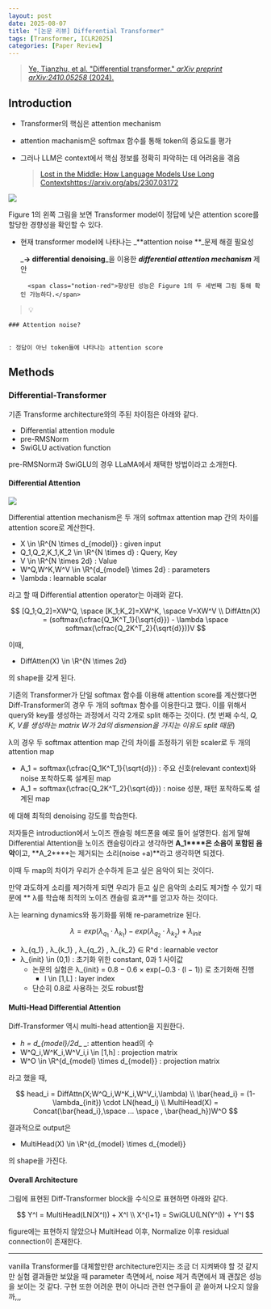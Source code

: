 ```yaml
---
layout: post
date: 2025-08-07
title: "[논문 리뷰] Differential Transformer"
tags: [Transformer, ICLR2025]
categories: [Paper Review]
---
```


> [Ye, Tianzhu, et al. "Differential transformer." ](https://arxiv.org/abs/2410.05258)[_arXiv preprint arXiv:2410.05258_](https://arxiv.org/abs/2410.05258)[ (2024).](https://arxiv.org/abs/2410.05258)



## Introduction

- Transformer의 핵심은 attention mechanism
- attention machanism은 softmax 함수를 통해 token의 중요도를 평가
- 그러나 LLM은 context에서 핵심 정보를 정확히 파악하는 데 어려움을 겪음

	> [Lost in the Middle: How Language Models Use Long Contextshttps://arxiv.org/abs/2307.03172](https://arxiv.org/abs/2307.03172)


![](https://prod-files-secure.s3.us-west-2.amazonaws.com/542b861c-36a8-4051-84e5-8804b6728dba/9083ea56-691a-4752-ae26-47f403431ac8/image.png?X-Amz-Algorithm=AWS4-HMAC-SHA256&X-Amz-Content-Sha256=UNSIGNED-PAYLOAD&X-Amz-Credential=ASIAZI2LB4667V3ZNWI4%2F20250809%2Fus-west-2%2Fs3%2Faws4_request&X-Amz-Date=20250809T121409Z&X-Amz-Expires=3600&X-Amz-Security-Token=IQoJb3JpZ2luX2VjEIP%2F%2F%2F%2F%2F%2F%2F%2F%2F%2FwEaCXVzLXdlc3QtMiJHMEUCIFTN7%2B58l9m1hREfApLafMMUJM2e9kzV4npqRLwoYm23AiEAs5vQvNShe0yL6PEeispdhjcYBqXDeUYYwtIHO3RZXV4qiAQIvP%2F%2F%2F%2F%2F%2F%2F%2F%2F%2FARAAGgw2Mzc0MjMxODM4MDUiDLj%2FwAhEXnMCtFQx%2FSrcA8mHkiO9MzjogQ8%2FhGj5vFVzjfLB8ASffzyIAmYRcQa70PHZMBeB6dH1%2Bc1UgVRMwuugoUdKbysvWgkBw9MEfSU6qHRDHJWTBnVEzhctvSyAhm3ygw8xQiS0aNZqrk8ytiEfXLQoMbehOdUgwGaAfDdvP6xcE6GaPfCeaCE7lZe%2BJsAvdSM1N8U1Eqo60fLSIJH0zteSAkXCyYnzBc7QmIG6wUc5GaydffZDlkdNASyHMKIBLr2eBbsWfYr2BmKeeGw0G1EMx3KXTMwdGlowa%2Fsmbcgsh3MuRIFznQV5oUeeIKj8xrP0YqCbLRsY%2FWVTEPCPfVxIEh4bNrqjnZlkCAGEx%2Bjd1SnBetfOjwZ%2Bv9bhKiZforkg47o4Y8%2BtLWIGLj1uB90%2BSR4xCUzNcGVSs58eAoCLu5tZlHYWTqKle%2FX1hSHyCTLO4wwVENRpKcF7XTWe6qZ5mYTz3mRG%2FzQc5X9eJNWIGiZht%2BqPHlH3ntvaMI8x39tlXRn9h9yWsKR%2BeaLo0QF94%2BuX1H4alXjAGpv6qeZ5%2FJjsohbswhKAEUeg%2BSKLEyvkr0POoBzwRTjmZ4UkbtqVcltvnLZo%2BtBNaW8FTjPDUT%2B2IHKTMq67pOYJP2Wf5XgLPa3w52VDMJXJ3MQGOqUB%2BmGgOkiS%2B%2FZaIMa7TOTdK3%2BprH%2BJ%2FKoSFBeZf8nq1yAncaIyhOKYqCXyI6sY0gyjvNLZ5Y4IPHoUGuXQ7vqhzzyA3XVGDNhRnCtbaNOlJeVMOZ0HRxxeqVFFRByMQJgemEA4SsBcRZzYBq%2BK1tUarX6nU%2Fey%2B2wHFbcQNfn0ibCQ7RS0AlHl1jo6yHCM%2FUCjYa9F15E%2BFPnS8ZwfBWBtXww%2FU3e4&X-Amz-Signature=a032ec05bf6d6e6a7bccad3a81c4d92c43d86b880d8633ded0789503f0c408bb&X-Amz-SignedHeaders=host&x-amz-checksum-mode=ENABLED&x-id=GetObject)


Figure 1의 왼쪽 그림을 보면 Transformer model이 정답에 낮은 attention score를 할당한 경향성을 확인할 수 있다.

- 현재 transformer model에 나타나는 _**attention noise **_문제 해결 필요성

	_**→ differential denoising**_을 이용한 _**differential attention mechanism**_ 제안


		<span class="notion-red">향상된 성능은 Figure 1의 두 세번째 그림 통해 확인 가능하다.</span>


> 💡 


	### Attention noise?


	: 정답이 아닌 token들에 나타나는 attention score



## Methods



### Differential-Transformer


기존 Transforme architecture와의 주된 차이점은 아래와 같다.

- Differential attention module
- pre-RMSNorm
- SwiGLU activation function

pre-RMSNorm과 SwiGLU의 경우 LLaMA에서 채택한 방법이라고 소개한다.



#### Differential Attention


![](https://prod-files-secure.s3.us-west-2.amazonaws.com/542b861c-36a8-4051-84e5-8804b6728dba/116d70b2-1963-4810-9167-f4c7d8a06e8f/image.png?X-Amz-Algorithm=AWS4-HMAC-SHA256&X-Amz-Content-Sha256=UNSIGNED-PAYLOAD&X-Amz-Credential=ASIAZI2LB4667V3ZNWI4%2F20250809%2Fus-west-2%2Fs3%2Faws4_request&X-Amz-Date=20250809T121409Z&X-Amz-Expires=3600&X-Amz-Security-Token=IQoJb3JpZ2luX2VjEIP%2F%2F%2F%2F%2F%2F%2F%2F%2F%2FwEaCXVzLXdlc3QtMiJHMEUCIFTN7%2B58l9m1hREfApLafMMUJM2e9kzV4npqRLwoYm23AiEAs5vQvNShe0yL6PEeispdhjcYBqXDeUYYwtIHO3RZXV4qiAQIvP%2F%2F%2F%2F%2F%2F%2F%2F%2F%2FARAAGgw2Mzc0MjMxODM4MDUiDLj%2FwAhEXnMCtFQx%2FSrcA8mHkiO9MzjogQ8%2FhGj5vFVzjfLB8ASffzyIAmYRcQa70PHZMBeB6dH1%2Bc1UgVRMwuugoUdKbysvWgkBw9MEfSU6qHRDHJWTBnVEzhctvSyAhm3ygw8xQiS0aNZqrk8ytiEfXLQoMbehOdUgwGaAfDdvP6xcE6GaPfCeaCE7lZe%2BJsAvdSM1N8U1Eqo60fLSIJH0zteSAkXCyYnzBc7QmIG6wUc5GaydffZDlkdNASyHMKIBLr2eBbsWfYr2BmKeeGw0G1EMx3KXTMwdGlowa%2Fsmbcgsh3MuRIFznQV5oUeeIKj8xrP0YqCbLRsY%2FWVTEPCPfVxIEh4bNrqjnZlkCAGEx%2Bjd1SnBetfOjwZ%2Bv9bhKiZforkg47o4Y8%2BtLWIGLj1uB90%2BSR4xCUzNcGVSs58eAoCLu5tZlHYWTqKle%2FX1hSHyCTLO4wwVENRpKcF7XTWe6qZ5mYTz3mRG%2FzQc5X9eJNWIGiZht%2BqPHlH3ntvaMI8x39tlXRn9h9yWsKR%2BeaLo0QF94%2BuX1H4alXjAGpv6qeZ5%2FJjsohbswhKAEUeg%2BSKLEyvkr0POoBzwRTjmZ4UkbtqVcltvnLZo%2BtBNaW8FTjPDUT%2B2IHKTMq67pOYJP2Wf5XgLPa3w52VDMJXJ3MQGOqUB%2BmGgOkiS%2B%2FZaIMa7TOTdK3%2BprH%2BJ%2FKoSFBeZf8nq1yAncaIyhOKYqCXyI6sY0gyjvNLZ5Y4IPHoUGuXQ7vqhzzyA3XVGDNhRnCtbaNOlJeVMOZ0HRxxeqVFFRByMQJgemEA4SsBcRZzYBq%2BK1tUarX6nU%2Fey%2B2wHFbcQNfn0ibCQ7RS0AlHl1jo6yHCM%2FUCjYa9F15E%2BFPnS8ZwfBWBtXww%2FU3e4&X-Amz-Signature=d668fd8d4a93076da499bfcdd2a2c7c29363c6366be6b73abec307f73b997653&X-Amz-SignedHeaders=host&x-amz-checksum-mode=ENABLED&x-id=GetObject)


Differential attention mechanism은 두 개의 softmax attention map 간의 차이를 attention score로 계산한다.

- X \in \R^{N \times d\_{model}} : given input
- Q\_1,Q\_2,K\_1,K\_2 \in \R^{N \times d} : Query, Key
- V \in \R^{N \times 2d} : Value
- W^Q,W^K,W^V \in \R^{d\_{model} \times 2d} : parameters
- \lambda : learnable scalar

라고 할 때 Differential attention operator는 아래와 같다.


$$
[Q_1;Q_2]=XW^Q, \space [K_1;K_2]=XW^K, \space V=XW^V \\
DiffAttn(X) = (softmax(\cfrac{Q_1K^T_1}{\sqrt{d}}) - \lambda \space softmax(\cfrac{Q_2K^T_2}{\sqrt{d}}))V
$$


이때,

- DiffAtten(X) \in \R^{N \times 2d}

의 shape을 갖게 된다.


기존의 Transformer가 단일 softmax 함수를 이용해 attention score를 계산했다면 Diff-Transformer의 경우 두 개의 softmax 함수를 이용한다고 했다. 이를 위해서 query와 key를 생성하는 과정에서 각각 2개로 split 해주는 것이다. <span class="notion-red">(첫 번째 수식, </span><span class="notion-red">_Q, K, V를 생성하는 matrix W가 2d의 dismension을 가지는 이유도 split 때문_</span><span class="notion-red">)</span>


 λ의 경우 두 softmax attention map 간의 차이를 조정하기 위한 scaler로 두 개의 attention map

- A\_1 = softmax(\cfrac{Q\_1K^T\_1}{\sqrt{d}}) : 주요 신호(relevant context)와 noise 포착하도록 설계된 map
- A\_1 = softmax(\cfrac{Q\_2K^T\_2}{\sqrt{d}}) : noise 성분, 패턴 포착하도록 설계된 map 

에 대해 최적의 denoising 강도를 학습한다.


저자들은 introduction에서 노이즈 캔슬링 헤드폰을 예로 들어 설명한다. 쉽게 말해 Differential Attention을 노이즈 캔슬링이라고 생각하면 **A\_1****은 소음이 포함된 음악**이고, **A\_2****는 제거되는 소리(noise +a)**라고 생각하면 되겠다. 


이때 두 map의 차이가 우리가 순수하게 듣고 싶은 음악이 되는 것이다. 


만약 과도하게 소리를 제거하게 되면 우리가 듣고 싶은 음악의 소리도 제거할 수 있기 때문에 ** λ를 학습해 최적의 노이즈 캔슬링 효과**를 얻고자 하는 것이다.


λ는 learning dynamics와 동기화를 위해 re-parametrize 된다.


$$
\lambda = exp(\lambda_{q_1} \cdot \lambda_{k_1}) - exp(\lambda_{q_2} \cdot \lambda_{k_2}) + \lambda_{init}
$$

- λ\_{q\_1} , λ\_{k\_1} , λ\_{q\_2} , λ\_{k\_2} ∈ R^d : learnable vector
- λ\_{init} \in (0,1) : 초기화 위한 constant, 0과 1 사이값
	- 논문의 실험은 λ\_{init} = 0.8 − 0.6 × exp(−0.3 · (l − 1)) 로 초기화해 진행
		- l \in [1,L] : layer index
	- 단순히 0.8로 사용하는 것도 robust함


#### **Multi-Head Differential Attention**


Diff-Transformer 역시 multi-head attention을 지원한다.

- _h = d\_{model}/2d__ _: attention head의 수
- W^Q\_i,W^K\_i,W^V\_i,i \in [1,h] : projection matrix
- W^O \in \R^{d\_{model} \times d\_{model}} : projection matrix

라고 했을 때,


$$
head_i = DiffAttn(X;W^Q_i,W^K_i,W^V_i,\lambda) \\
\bar{head_i} = (1-\lambda_{init}) \cdot LN(head_i) \\
MultiHead(X) = Concat(\bar{head_i},\space ... \space , \bar{head_h})W^O
$$


결과적으로 output은

- MultiHead(X) \in \R^{d\_{model} \times d\_{model}}

의 shape을 가진다.



#### Overall Architecture


그림에 표현된 Diff-Transformer block을 수식으로 표현하면 아래와 같다.


$$
Y^l = MultiHead(LN(X^l)) + X^l \\
X^{l+1} = SwiGLU(LN(Y^l)) + Y^l
$$


figure에는 표현하지 않았으나 MultiHead 이후, Normalize 이후 residual connection이 존재한다.


---


vanilla Transformer를 대체할만한 architecture인지는 조금 더 지켜봐야 할 것 같지만 실험 결과들만 보았을 때 parameter 측면에서, noise 제거 측면에서 꽤 괜찮은 성능을 보이는 것 같다. 구현 또한 어려운 편이 아니라 관련 연구들이 곧 쏟아져 나오지 않을까,,,

